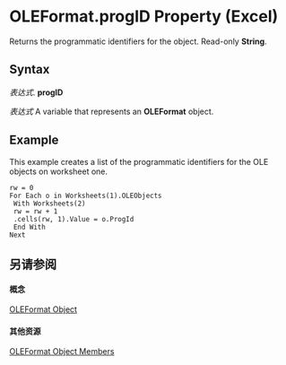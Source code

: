 
# OLEFormat.progID Property (Excel)

Returns the programmatic identifiers for the object. Read-only  **String**.


## Syntax

 _表达式_. **progID**

 _表达式_ A variable that represents an **OLEFormat** object.


## Example

This example creates a list of the programmatic identifiers for the OLE objects on worksheet one.


```
rw = 0 
For Each o in Worksheets(1).OLEObjects 
 With Worksheets(2) 
 rw = rw + 1 
 .cells(rw, 1).Value = o.ProgId 
 End With 
Next
```


## 另请参阅


#### 概念


[OLEFormat Object](96ee06d8-e922-c48c-4406-bb2f5cbaa02a.md)
#### 其他资源


[OLEFormat Object Members](http://msdn.microsoft.com/library/18f0bbed-752a-5e01-51f1-c17435b3adea%28Office.15%29.aspx)